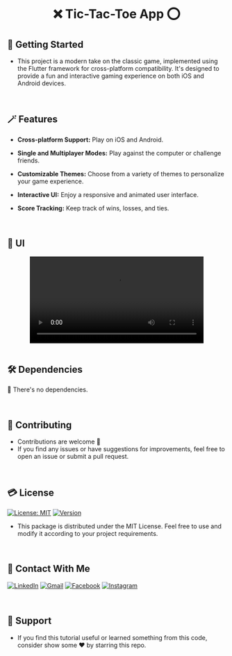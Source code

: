 # <div align="center">❌ Tic-Tac-Toe App ⭕️</div>

## 🚀 Getting Started

- This project is a modern take on the classic game, implemented using the Flutter framework for cross-platform compatibility. It's designed to provide a fun and interactive gaming experience on both iOS and Android devices.

<br/>

## 🪄 Features

- **Cross-platform Support:** Play on iOS and Android.

- **Single and Multiplayer Modes:** Play against the computer or challenge friends.

- **Customizable Themes:** Choose from a variety of themes to personalize your game experience.

- **Interactive UI:** Enjoy a responsive and animated user interface.

- **Score Tracking:** Keep track of wins, losses, and ties.

<br/>

## 📱 UI

<div align="center">
  <video src="https://github.com/Shalaby-VBS/Tic_Tac_Toe_App/assets/149938388/4425c5f3-efde-4575-a3ee-b2bc3d90e420" width="400" />
</div>




<br/>

## 🛠 Dependencies

🚫 There's no dependencies.

<br/>

## 🫴 Contributing

- Contributions are welcome 💜
- If you find any issues or have suggestions for improvements, feel free to open an issue or submit a pull request.

<br/>

## 💳 License

[![License: MIT](https://img.shields.io/badge/License-MIT-yellow.svg)](https://opensource.org/licenses/MIT)
[![Version](https://img.shields.io/badge/version-1.0.0-blue.svg)](https://github.com/Shalaby-VBS/Tic_Tac_Toe_App)
- This package is distributed under the MIT License. Feel free to use and modify it according to your project requirements.

<br/>

## 🤝 Contact With Me

[![LinkedIn](https://img.shields.io/badge/LinkedIn-0077B5?style=for-the-badge&logo=linkedin&logoColor=white)](https://www.linkedin.com/in/ahmed-shalaby-21196521b/) 
[![Gmail](https://img.shields.io/badge/Gmail-333333?style=for-the-badge&logo=gmail&logoColor=red)](https://www.shalaby.vbs@gmail.com)
[![Facebook](https://img.shields.io/badge/Facebook-0077B5?style=for-the-badge&logo=facebook&logoColor=white)](https://www.facebook.com/profile.php?id=100093012790432&mibextid=hIlR13)
[![Instagram](https://img.shields.io/badge/Instagram-E4405F?style=for-the-badge&logo=instagram&logoColor=white)](https://www.instagram.com/sh4l4by/)

<br/>

## 💖 Support

- If you find this tutorial useful or learned something from this code, consider show some ❤️ by starring this repo.
